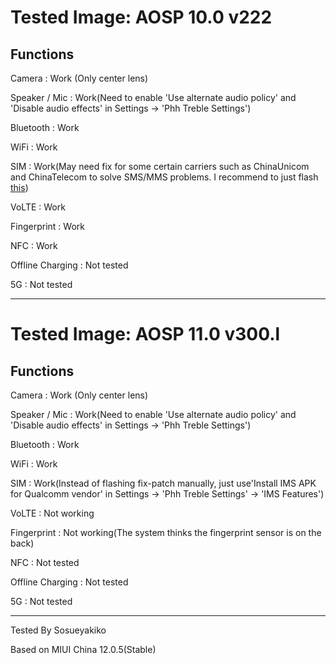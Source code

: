 # Tested Image:  AOSP 10.0 v222

## Functions

Camera : Work (Only center lens)

Speaker / Mic : Work(Need to enable 'Use alternate audio policy' and 'Disable audio effects' in Settings -> 'Phh Treble Settings')

Bluetooth : Work

WiFi : Work

SIM : Work(May need fix for some certain carriers such as ChinaUnicom and ChinaTelecom to solve SMS/MMS problems. I recommend to just flash [this](https://github.com/KhushrajRathod/VoLTE-Fix))

VoLTE : Work

Fingerprint : Work

NFC : Work

Offline Charging : Not tested

5G : Not tested

***

# Tested Image:  AOSP 11.0 v300.l

## Functions

Camera : Work (Only center lens)

Speaker / Mic : Work(Need to enable 'Use alternate audio policy' and 'Disable audio effects' in Settings -> 'Phh Treble Settings')

Bluetooth : Work

WiFi : Work

SIM : Work(Instead of flashing fix-patch manually, just use'Install IMS APK for Qualcomm vendor' in Settings -> 'Phh Treble Settings' -> 'IMS Features')

VoLTE : Not working

Fingerprint : Not working(The system thinks the fingerprint sensor is on the back)

NFC : Not tested

Offline Charging : Not tested

5G : Not tested

***

Tested By Sosueyakiko

Based on MIUI China 12.0.5(Stable)
